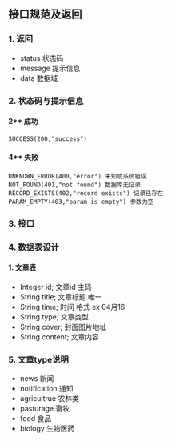 ## 接口规范及返回

### 1. 返回
- status 状态码
- message 提示信息
- data 数据域

### 2. 状态码与提示信息
#### 2** 成功
```
SUCCESS(200,"success")
```
#### 4** 失败
```
UNKNOWN_ERROR(400,"error") 未知或系统错误
NOT_FOUND(401,"not found") 数据库无记录
RECORD_EXISTS(402,"record exists") 记录已存在
PARAM_EMPTY(403,"param is empty") 参数为空
```

### 3. 接口




### 4. 数据表设计
#### 1. 文章表
- Integer id; 文章id 主码
- String title; 文章标题 唯一
- String time; 时间 格式 ex 04月16
- String type; 文章类型
- String cover; 封面图片地址
- String content; 文章内容



### 5. 文章type说明
- news 新闻
- notification 通知
- agricultrue 农林类
- pasturage 畜牧
- food 食品
- biology 生物医药


